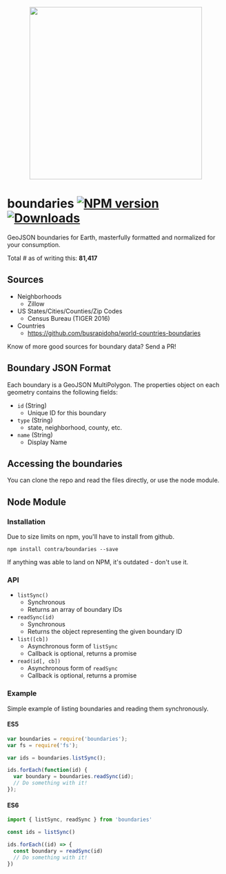 <p align="center">
  <img width="400" src="https://raw.githubusercontent.com/contra/boundaries/master/logos/black.png">
</p>


# boundaries [![NPM version][npm-image]][npm-url] [![Downloads][downloads-image]][npm-url]

GeoJSON boundaries for Earth, masterfully formatted and normalized for your consumption.

Total # as of writing this: **81,417**

## Sources

- Neighborhoods
  - Zillow
- US States/Cities/Counties/Zip Codes
  - Census Bureau (TIGER 2016)
- Countries
  - https://github.com/busrapidohq/world-countries-boundaries

Know of more good sources for boundary data? Send a PR!

## Boundary JSON Format

Each boundary is a GeoJSON MultiPolygon. The properties object on each geometry contains the following fields:

- `id` (String)
  - Unique ID for this boundary
- `type` (String)
  - state, neighborhood, county, etc.
- `name` (String)
  - Display Name

## Accessing the boundaries

You can clone the repo and read the files directly, or use the node module.

## Node Module

### Installation

Due to size limits on npm, you'll have to install from github.

`npm install contra/boundaries --save`

If anything was able to land on NPM, it's outdated - don't use it.

### API

- `listSync()`
  - Synchronous
  - Returns an array of boundary IDs
- `readSync(id)`
  - Synchronous
  - Returns the object representing the given boundary ID
- `list([cb])`
  - Asynchronous form of `listSync`
  - Callback is optional, returns a promise
- `read(id[, cb])`
  - Asynchronous form of `readSync`
  - Callback is optional, returns a promise


### Example

Simple example of listing boundaries and reading them synchronously.

#### ES5

```js
var boundaries = require('boundaries');
var fs = require('fs');

var ids = boundaries.listSync();

ids.forEach(function(id) {
  var boundary = boundaries.readSync(id);
  // Do something with it!
});
```

#### ES6

```js
import { listSync, readSync } from 'boundaries'

const ids = listSync()

ids.forEach((id) => {
  const boundary = readSync(id)
  // Do something with it!
})
```

[downloads-image]: http://img.shields.io/npm/dm/boundaries.svg
[npm-url]: https://npmjs.org/package/boundaries
[npm-image]: http://img.shields.io/npm/v/boundaries.svg
